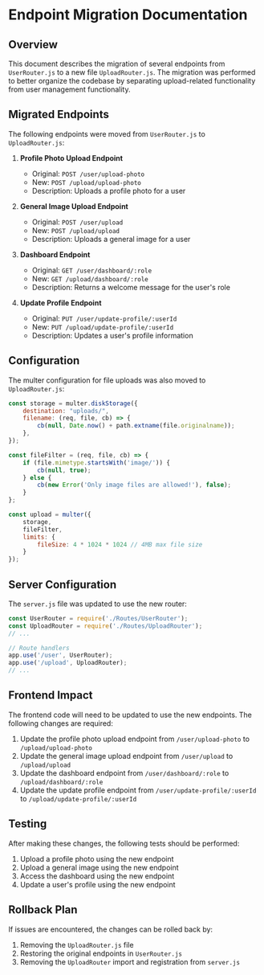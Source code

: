 # Endpoint Migration Documentation

## Overview

This document describes the migration of several endpoints from `UserRouter.js` to a new file `UploadRouter.js`. The migration was performed to better organize the codebase by separating upload-related functionality from user management functionality.

## Migrated Endpoints

The following endpoints were moved from `UserRouter.js` to `UploadRouter.js`:

1. **Profile Photo Upload Endpoint**
   - Original: `POST /user/upload-photo`
   - New: `POST /upload/upload-photo`
   - Description: Uploads a profile photo for a user

2. **General Image Upload Endpoint**
   - Original: `POST /user/upload`
   - New: `POST /upload/upload`
   - Description: Uploads a general image for a user

3. **Dashboard Endpoint**
   - Original: `GET /user/dashboard/:role`
   - New: `GET /upload/dashboard/:role`
   - Description: Returns a welcome message for the user's role

4. **Update Profile Endpoint**
   - Original: `PUT /user/update-profile/:userId`
   - New: `PUT /upload/update-profile/:userId`
   - Description: Updates a user's profile information

## Configuration

The multer configuration for file uploads was also moved to `UploadRouter.js`:

```javascript
const storage = multer.diskStorage({
    destination: "uploads/",
    filename: (req, file, cb) => {
        cb(null, Date.now() + path.extname(file.originalname));
    },
});

const fileFilter = (req, file, cb) => {
    if (file.mimetype.startsWith('image/')) {
        cb(null, true);
    } else {
        cb(new Error('Only image files are allowed!'), false);
    }
};

const upload = multer({ 
    storage,
    fileFilter,
    limits: {
        fileSize: 4 * 1024 * 1024 // 4MB max file size
    }
});
```

## Server Configuration

The `server.js` file was updated to use the new router:

```javascript
const UserRouter = require('./Routes/UserRouter');
const UploadRouter = require('./Routes/UploadRouter');
// ...

// Route handlers
app.use('/user', UserRouter);
app.use('/upload', UploadRouter);
// ...
```

## Frontend Impact

The frontend code will need to be updated to use the new endpoints. The following changes are required:

1. Update the profile photo upload endpoint from `/user/upload-photo` to `/upload/upload-photo`
2. Update the general image upload endpoint from `/user/upload` to `/upload/upload`
3. Update the dashboard endpoint from `/user/dashboard/:role` to `/upload/dashboard/:role`
4. Update the update profile endpoint from `/user/update-profile/:userId` to `/upload/update-profile/:userId`

## Testing

After making these changes, the following tests should be performed:

1. Upload a profile photo using the new endpoint
2. Upload a general image using the new endpoint
3. Access the dashboard using the new endpoint
4. Update a user's profile using the new endpoint

## Rollback Plan

If issues are encountered, the changes can be rolled back by:

1. Removing the `UploadRouter.js` file
2. Restoring the original endpoints in `UserRouter.js`
3. Removing the `UploadRouter` import and registration from `server.js`